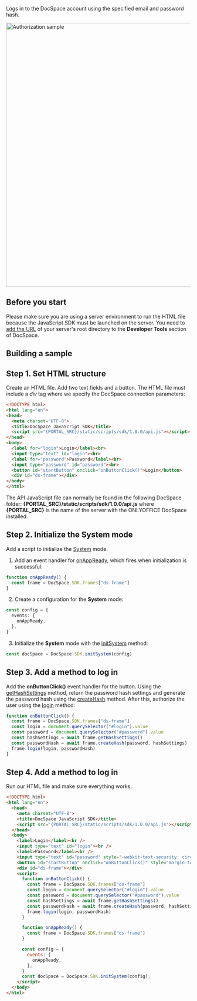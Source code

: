 Logs in to the DocSpace account using the specified email and password hash.

<img alt="Authorization sample" src="/assets/images/docspace/gifs/js-sdk-authorization-sample.gif" width="720px">

## Before you start

Please make sure you are using a server environment to run the HTML file because the JavaScript SDK must be launched on the server.
You need to [add the URL](../../../Get%20Started/Basic%20concepts/index.md#step-1-specifying-the-docspace-url) of your server's root directory to the **Developer Tools** section of DocSpace.

## Building a sample

## Step 1. Set HTML structure

Create an HTML file. Add two text fields and a button. The HTML file must include a *div* tag where we specify the DocSpace connection parameters:

``` html
<!DOCTYPE html>
<html lang="en">
<head>
  <meta charset="UTF-8">
  <title>DocSpace JavaScript SDK</title>
  <script src="{PORTAL_SRC}/static/scripts/sdk/1.0.0/api.js"></script>
</head>
<body>
  <label for="login">Login</label><br>
  <input type="text" id="login"><br>
  <label for="password">Password</label><br>
  <input type="password" id="password"><br>
  <button id="startButton" onclick="onButtonClick()">Login</button>
  <div id="ds-frame"></div>
</body>
</html>
```

The API JavaScript file can normally be found in the following DocSpace folder: **{PORTAL_SRC}/static/scripts/sdk/1.0.0/api.js** where **{PORTAL_SRC}** is the name of the server with the ONLYOFFICE DocSpace installed.

## Step 2. Initialize the System mode

Add a script to initialize the [System](../../Initialization%20Modes/System/index.md) mode.

1. Add an event handler for [onAppReady](../../Events/index.md#onappready), which fires when initialization is successful:

``` ts
function onAppReady() {
  const frame = DocSpace.SDK.frames["ds-frame"]
}
```

2. Create a configuration for the **System** mode:

``` ts
const config = {
  events: {
    onAppReady,
  },
}
```

3. Initialize the **System** mode with the [initSystem](../../Methods/index.md#initsystem) method:

``` ts
const docSpace = DocSpace.SDK.initSystem(config)
```

## Step 3. Add a method to log in

Add the **onButtonClick()** event handler for the button. Using the [getHashSettings](../../Methods/index.md#gethashsettings) method, return the password hash settings
and generate the password hash using the [createHash](../../Methods/index.md#createhash) method. After this, authorize the user using the [login](../../Methods/index.md#login) method:

``` ts
function onButtonClick() {
  const frame = DocSpace.SDK.frames["ds-frame"]
  const login = document.querySelector("#login").value
  const password = document.querySelector("#password").value
  const hashSettings = await frame.getHashSettings()
  const passwordHash = await frame.createHash(password, hashSettings)
  frame.login(login, passwordHash)
}
```

## Step 4. Add a method to log in

Run our HTML file and make sure everything works.

``` html
<!DOCTYPE html>
<html lang="en">
  <head>
    <meta charset="UTF-8">
    <title>DocSpace JavaScript SDK</title>
    <script src="{PORTAL_SRC}/static/scripts/sdk/1.0.0/api.js"></script>
  </head>
  <body>
    <label>Login</label><br />
    <input type="text" id="login"><br />
    <label>Password</label><br />
    <input type="text" id="password" style="-webkit-text-security: circle"><br />
    <button id="startButton" onclick="onButtonClick()" style="margin-top: 20px;">Login</button>
    <div id="ds-frame"></div>
    <script>
      function onButtonClick() {
        const frame = DocSpace.SDK.frames["ds-frame"]
        const login = document.querySelector("#login").value
        const password = document.querySelector("#password").value
        const hashSettings = await frame.getHashSettings()
        const passwordHash = await frame.createHash(password, hashSettings)
        frame.login(login, passwordHash)
      }

      function onAppReady() {
        const frame = DocSpace.SDK.frames["ds-frame"]
      }

      const config = {
        events: {
          onAppReady,
        },
      }
      const docSpace = DocSpace.SDK.initSystem(config);   
    </script>
  </body>
</html>
```
